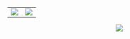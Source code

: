 <table>
  <tr>
    <td align="center" style="padding=0;width=50%;">
      <img align="center" style="padding=0" src="https://grs.quantumly.dev/api/?username=Phamzito&show_icons=true&title_color=ff6961&text_color=ffffff&bg_color=00000000&hide_border=true&icon_color=77dd77&hide_title=true&count_private=true"/>
    </td>
    <td align="center" style="padding=0;width=50;">
      <img align="center" style="padding=0;" src="https://grs.quantumly.dev/api/top-langs/?username=Phamzito&layout=compact&show_icons=true&title_color=ff6961&text_color=ffffff&bg_color=00000000&hide_border=true&icon_color=00000000&count_private=true&extra=pham-project/tobias;sapphiredev/framework;dirigeants/core"/>
    </td>
  </tr>
</table>

<div align="center">

  <img src="https://visitor-badge.laobi.icu/badge?page_id=phamzito.phamzito&left_color=darkslategray&right_color=darkcyan&left_text=VISITAS"  />
</div>

